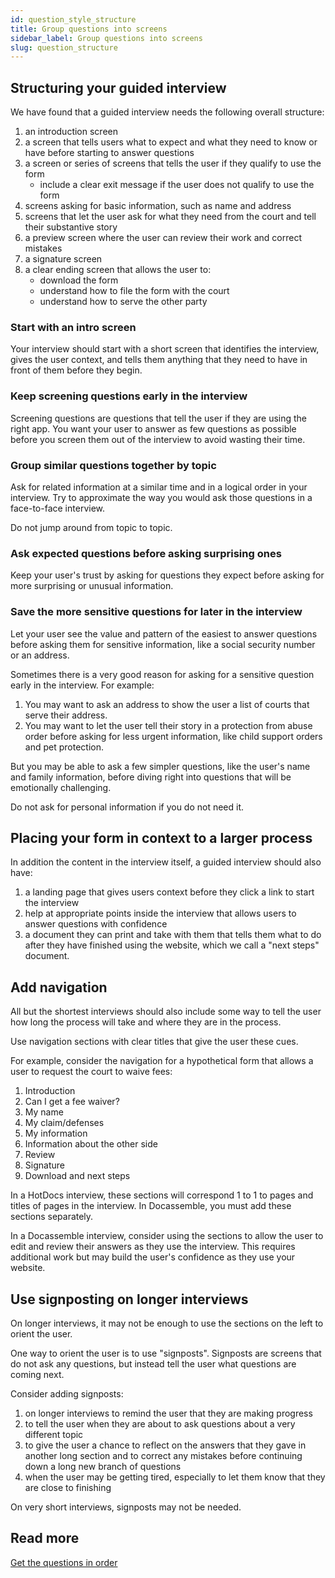 ```yaml
---
id: question_style_structure
title: Group questions into screens
sidebar_label: Group questions into screens
slug: question_structure
---
```


## Structuring your guided interview

We have found that a guided interview needs the following
overall structure:

1. an introduction screen
1. a screen that tells users what to expect and what they need to know or have
   before starting to answer questions
1. a screen or series of screens that tells the user if they qualify to use the form
    - include a clear exit message if the user does not qualify to use the form
1. screens asking for basic information, such as name and address
1. screens that let the user ask for what they need from the court and tell
   their substantive story
1. a preview screen where the user can review their work and correct mistakes
1. a signature screen
1. a clear ending screen that allows the user to:
    - download the form
    - understand how to file the form with the court
    - understand how to serve the other party

### Start with an intro screen

Your interview should start with a short screen that identifies the interview,
gives the user context, and tells them anything that they need to have in front
of them before they begin.

### Keep screening questions early in the interview

Screening questions are questions that tell the user if they are using the right
app. You want your user to answer as few questions as possible before you screen
them out of the interview to avoid wasting their time.

### Group similar questions together by topic

Ask for related information at a similar time and in a logical order in your
interview. Try to approximate the way you would ask those questions in a
face-to-face interview.

Do not jump around from topic to topic.

### Ask expected questions before asking surprising ones

Keep your user's trust by asking for questions they expect before asking for
more surprising or unusual information.

### Save the more sensitive questions for later in the interview

Let your user see the value and pattern of the easiest to answer questions
before asking them for sensitive information, like a social security number
or an address.

Sometimes there is a very good reason for asking for a sensitive question
early in the interview. For example:

1. You may want to ask an address to show the user a list of courts that serve
their address.
1. You may want to let the user tell their story in a protection from abuse
order before asking for less urgent information, like child support orders
and pet protection.

But you may be able to ask a few simpler questions, like the user's name
and family information, before diving right into questions that will be emotionally
challenging.

Do not ask for personal information if you do not need it.

## Placing your form in context to a larger process

In addition the content in the interview itself, a guided interview should also
have:

1. a landing page that gives users context before they click a link to start the
   interview
1. help at appropriate points inside the interview that allows users to answer
   questions with confidence
1. a document they can print and take with them that tells them what to do after
   they have finished using the website, which we call a "next steps" document.

## Add navigation

All but the shortest interviews should also include some way to tell the user
how long the process will take and where they are in the process.

Use navigation sections with clear titles that give the user these cues.

For example, consider the navigation for a hypothetical form that allows a user
to request the court to waive fees:

1. Introduction
1. Can I get a fee waiver?
1. My name
1. My claim/defenses
1. My information
1. Information about the other side
1. Review
1. Signature
1. Download and next steps

In a HotDocs interview, these sections will correspond 1 to 1 to pages and
titles of pages in the interview. In Docassemble, you must add these sections
separately.

In a Docassemble interview, consider using the sections to allow the user to
edit and review their answers as they use the interview. This requires
additional work but may build the user's confidence as they use your website.

## Use signposting on longer interviews

On longer interviews, it may not be enough to use the sections on the left
to orient the user.

One way to orient the user is to use "signposts". Signposts are screens
that do not ask any questions, but instead tell the user what questions are
coming next.

Consider adding signposts:

1. on longer interviews to remind the user that they are making progress
1. to tell the user when they are about to ask questions about a very different topic
1. to give the user a chance to reflect on the answers that they gave in another
   long section and to correct any mistakes before continuing down a long new branch
   of questions
1. when the user may be getting tired, especially to let them know that they are
   close to finishing
   

On very short interviews, signposts may not be needed.

## Read more

[Get the questions in order](https://service-manual.nhs.uk/content/how-to-write-good-questions-for-forms/get-the-questions-into-order)